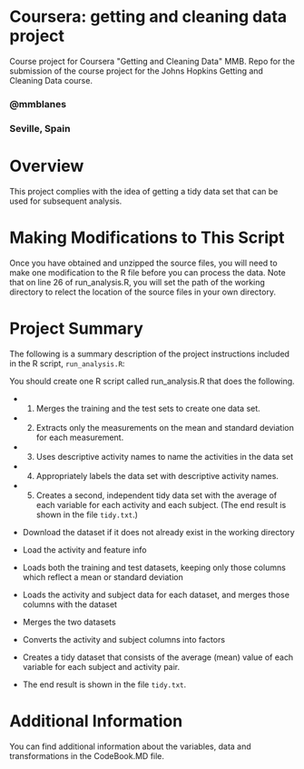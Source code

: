 
# Coursera: getting and cleaning data project
Course project for Coursera "Getting and Cleaning Data" MMB.
Repo for the submission of the course project for the Johns Hopkins Getting and Cleaning Data course.
### @mmblanes
### Seville, Spain

# Overview

This project complies with the idea of getting a tidy data set that can be used for subsequent analysis.

# Making Modifications to This Script

Once you have obtained and unzipped the source files, you will need to make one modification to the R file before you can process the data. Note that on line 26 of run_analysis.R, you will set the path of the working directory to relect the location of the source files in your own directory.

# Project Summary

The following is a summary description of the project instructions included in the R script, `run_analysis.R`:

You should create one R script called run_analysis.R that does the following.
* 1. Merges the training and the test sets to create one data set.
* 2. Extracts only the measurements on the mean and standard deviation for each measurement.
* 3. Uses descriptive activity names to name the activities in the data set 
* 4. Appropriately labels the data set with descriptive activity names. 
* 5. Creates a second, independent tidy data set with the average of each variable for each activity and each subject. (The end result is shown in the file `tidy.txt`.)



 *  Download the dataset if it does not already exist in the working directory
  
 *  Load the activity and feature info
  
 *  Loads both the training and test datasets, keeping only those columns which reflect a mean or standard deviation
  
 *  Loads the activity and subject data for each dataset, and merges those columns with the dataset
  
 *  Merges the two datasets
  
 *  Converts the activity and subject columns into factors
  
 *  Creates a tidy dataset that consists of the average (mean) value of each variable for each subject and activity pair.
  
 *  The end result is shown in the file `tidy.txt`.


# Additional Information

You can find additional information about the variables, data and transformations in the CodeBook.MD file.
